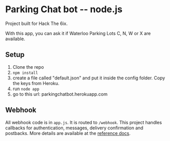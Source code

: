 
# Parking Chat bot -- node.js 
Project built for Hack The 6ix.

With this app, you can ask it if Waterloo Parking Lots C, N, W or X are available. 

## Setup

1. Clone the repo
2. `npm install`
3. create a file called "default.json" and put it inside the config folder. Copy the keys from Heroku.
4. run `node app`
5. go to this url: parkingchatbot.herokuapp.com 

## Webhook

All webhook code is in `app.js`. It is routed to `/webhook`. This project handles callbacks for authentication, messages, delivery confirmation and postbacks. More details are available at the [reference docs](https://developers.facebook.com/docs/messenger-platform/webhook-reference).
